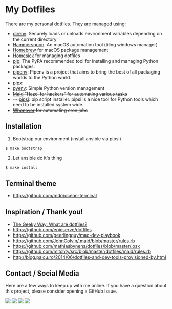 My Dotfiles
===========

There are my personal dotfiles. They are managed using:

- [direnv][10]: Securely loads or unloads environment variables depending on the current directory
- [Hammerspoon][5]: An macOS automation tool (tiling windows manager)
- [Homebrew][4] for macOS package management
- [Homesick][1] for managing dotfiles
- [pip][6]: The PyPA recommended tool for installing and managing Python packages.
- [pipenv][9]: Pipenv is a project that aims to bring the best of all packaging worlds to the Python world.
- [pipx][11]: 
- [pyenv][8]: Simple Python version management
- ~~[Maid][2] "Hazel for hackers" for automating various tasks~~
- ~~[pipsi][7]: pip script installer. pipsi is a nice tool for Python tools which need to be installed system wide.
- ~~[Whenever][3] for automating cron jobs~~

Installation
------------

1. Bootstrap our environment (install ansible via pipsi)

```bash
$ make bootstrap
```

2. Let ansible do it's thing

```bash
$ make install
```

Terminal theme
--------------

- https://github.com/mdo/ocean-terminal

Inspiration / Thank you!
------------------------

- [The Geeky Way: What are dotfiles?](http://www.thegeekyway.com/what-are-dotfiles/)
- https://github.com/epicserve/dotfiles
- https://github.com/geerlingguy/mac-dev-playbook
- https://github.com/JohnColvin/.maid/blob/master/rules.rb
- https://github.com/mathiasbynens/dotfiles/blob/master/.osx
- https://github.com/mitchty/src/blob/master/dotfiles/maid/rules.rb
- http://blog.palcu.ro/2014/06/dotfiles-and-dev-tools-provisioned-by.html

[1]: https://github.com/technicalpickles/homesick
[2]: https://github.com/benjaminoakes/maid
[3]: https://github.com/javan/whenever
[4]: http://brew.sh/
[5]: http://www.hammerspoon.org/
[6]: https://pip.pypa.io/en/latest/
[7]: https://github.com/mitsuhiko/pipsi
[8]: https://github.com/yyuu/pyenv
[9]: http://docs.pipenv.org/en/latest/
[10]: https://direnv.net/
[11]: https://pipxproject.github.io/pipx/

## Contact / Social Media

Here are a few ways to keep up with me online. If you have a question about this project, please consider opening a GitHub Issue. 

[![](https://jefftriplett.com/assets/images/social/github.png)](https://github.com/jefftriplett)
[![](https://jefftriplett.com/assets/images/social/globe.png)](https://jefftriplett.com/)
[![](https://jefftriplett.com/assets/images/social/twitter.png)](https://twitter.com/webology)
[![](https://jefftriplett.com/assets/images/social/docker.png)](https://hub.docker.com/u/jefftriplett/)
